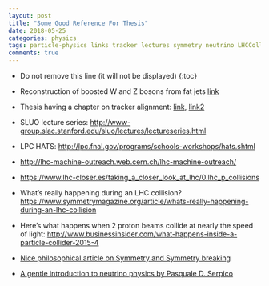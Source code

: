 ```yaml
---
layout: post
title: "Some Good Reference For Thesis"
date: 2018-05-25
categories: physics
tags: particle-physics links tracker lectures symmetry neutrino LHCCollision BoostedWZ
comments: true
---
```

* Do not remove this line (it will not be displayed)
{:toc}

* Reconstruction of boosted W and Z bosons from fat jets [link](http://www.google.com/url?q=http%3A%2F%2Fdiscoverycenter.nbi.ku.dk%2Fteaching%2Fthesis_page%2Fheinrich_thesis.pdf&sa=D&sntz=1&usg=AFQjCNGtUFPXYZDt7PkintqrUE9O3iQ3sg)

* Thesis having a chapter on tracker alignment: [link](http://www.google.com/url?q=http%3A%2F%2Fcayou.web.cern.ch%2Fcayou%2Fthesis%2Fthesis_CanYou_final.pdf&sa=D&sntz=1&usg=AFQjCNFuDCLnVq9Xj3gOuBS0Y1IgN-YWmQ), [link2](https://www.google.com/url?q=https%3A%2F%2Fhypernews.cern.ch%2FHyperNews%2FCMS%2Fget%2Fhiggs4l%2F942.html&sa=D&sntz=1&usg=AFQjCNGNbBOfYY_0dzHdenkUk_oXJp4e-w)

* SLUO lecture series: http://www-group.slac.stanford.edu/sluo/lectures/lectureseries.html

* LPC HATS: http://lpc.fnal.gov/programs/schools-workshops/hats.shtml

* http://lhc-machine-outreach.web.cern.ch/lhc-machine-outreach/

* https://www.lhc-closer.es/taking_a_closer_look_at_lhc/0.lhc_p_collisions

* What’s really happening during an LHC collision? https://www.symmetrymagazine.org/article/whats-really-happening-during-an-lhc-collision

* Here’s what happens when 2 proton beams collide at nearly the speed of light: http://www.businessinsider.com/what-happens-inside-a-particle-collider-2015-4

* [Nice philosophical article on Symmetry and Symmetry breaking](https://www.google.com/url?q=https%3A%2F%2Fplato.stanford.edu%2Fentries%2Fsymmetry-breaking%2F&sa=D&sntz=1&usg=AFQjCNEgMGSr6eD0XzUuFGkcmHxUuELaAA)

* [A gentle introduction to neutrino physics by Pasquale D. Serpico](https://indico.in2p3.fr/event/8043/contributions/43638/attachments/35035/43162/memo_Pasquale.pdf)